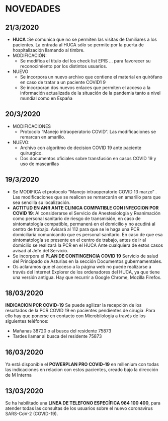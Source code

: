 # NOVEDADES


## 21/3/2020
* **HUCA** :Se comunica que no se permiten las visitas de familiares a los pacientes. La entrada
al HUCA sólo se permite por la puerta de hospitalización llamando al timbre.
* MODIFICACIÓN: 
  * Se modifica el título del los check list EPIS … para favorecer su reconocimiento por los distintos usuarios.
* NUEVO
  * Se incorpora un nuevo archivo que contiene el material en quirófano en caso de tratar a un paciente COVID1 9
  * Se incorporan dos nuevos enlaces que permiten el acceso a la información actualizada de la situación de la pandemia tanto a nivel mundial como en España

## 20/3/2020  
* MODIFICACIONES
  * Protocolo “Manejo intraoperatorio COVID“. Las modificaciones se remarcan en amarillo.
* NUEVO: 
  * Archivo con algoritmo de decision COVID 19  ante paciente quirurgico. 
  * Dos documentos oficiales sobre transfusión en casos COVID 19 y uso de mascarillas 

## 19/3/2020
* Se MODIFICA el protocolo “Manejo intraoperatorio COVID 13 marzo” . Las modificaciones que se realicen se remarcarán en amarillo para que sea sencilla su localización. 
* **ACTITUD EN ANR ANTE CLINICA COMPATIBLE CON INFECCION POR COVID 19**: Al considerarse el Servicio de Anestesiología y Reanimación como personal sanitario de riesgo de transmisión, en caso de sintomatología compatible, permanerá en el domicilio y no acudirá al centro de trabajo.
Avisará al 112 para que se le haga una PCR domiciliaria comunicando que es personal sanitario.
En caso de que esa sintomatología se presente en el centro de trabajo, 	antes de ir al domicilio se realizará la PCR en el HUCA 
Ante cualquiera de estos casos avisad al Jefe del Servicio.
* Se incorpora el **PLAN DE CONTINGENCIA COVID 19**  Servicio de salud del Principado de Asturias en la sección Documentos gubernamentales.
* Os aclaramos que el acceso a la página web no puede realizarse a través del Internet Explorer de los ordenadores del HUCA, ya que tiene una versión antigua. Hay que recurrir a Google Chrome, Mozilla Firefox.

## 18/03/2020

**INDICACION PCR COVID-19** Se puede agilizar la recepción de los resultados de la PCR COVID 19 en pacientes pendientes de cirugía .Para ello hay que ponerse en contacto con Microbilologia a través de los siguientes teléfonos:

* Mañanas 38720 o al busca del residente 75873
* Tardes llamar al busca del residente 75873



## 16/03/2020

Ya está disponible el **POWERPLAN  PRO COVID-19** en millenium con todas las indicaciones en relacion con estos pacientes, creado bajo la dirección de M Interna 


## 13/03/2020

Se ha habilitado una **LINEA DE TELEFONO ESPECÍFICA  984 100 400**, para atender todas las consultas de los usuarios sobre el nuevo coronavirus SARS-CoV-2 (COVID-19).
